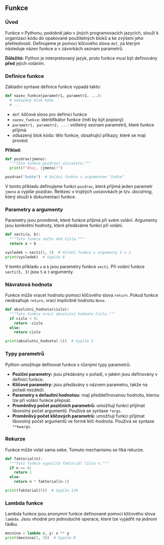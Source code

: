 ## Funkce

### Úvod

Funkce v Pythonu, podobně jako v jiných programovacích jazycích, slouží k organizaci kódu do opakovaně použitelných bloků a ke zvýšení jeho přehlednosti. Definujeme je pomocí klíčového slova `def`, za kterým následuje název funkce a v závorkách seznam parametrů.

**Důležité:** Python je interpretovaný jazyk, proto funkce musí být definovány **před** jejich voláním.

### Definice funkce

Základní syntaxe definice funkce vypadá takto:

```python
def nazev_funkce(parametr1, parametr2, ...):
  # odsazený blok kódu
  # ...
```

* `def`: klíčové slovo pro definici funkce
* `nazev_funkce`: identifikátor funkce (měl by být popisný)
* `parametr1, parametr2, ...`: volitelný seznam parametrů, které funkce přijímá
* odsazený blok kódu: tělo funkce, obsahující příkazy, které se mají provést

**Příklad:**

```python
def pozdrav(jmeno):
  """Tato funkce pozdraví uživatele."""
  print(f"Ahoj, {jmeno}!")

pozdrav("Světe")  # Volání funkce s argumentem "Světe"
```

V tomto příkladu definujeme funkci `pozdrav`, která přijímá jeden parametr `jmeno` a vypíše pozdrav. Řetězec v trojitých uvozovkách je tzv. *docstring*, který slouží k dokumentaci funkce.

### Parametry a argumenty

Parametry jsou proměnné, které funkce přijímá při svém volání. Argumenty jsou konkrétní hodnoty, které předáváme funkci při volání.

```python
def secti(a, b):
  """Tato funkce sečte dvě čísla."""
  return a + b

vysledek = secti(5, 3)  # Volání funkce s argumenty 5 a 3
print(vysledek)  # Vypíše 8
```

V tomto příkladu `a` a `b` jsou parametry funkce `secti`. Při volání funkce `secti(5, 3)` jsou `5` a `3` argumenty.

### Návratová hodnota

Funkce může vracet hodnotu pomocí klíčového slova `return`. Pokud funkce neobsahuje `return`, vrací implicitně hodnotu `None`.

```python
def absolutni_hodnota(cislo):
  """Tato funkce vrací absolutní hodnotu čísla."""
  if cislo < 0:
    return -cislo
  else:
    return cislo

print(absolutni_hodnota(-5))  # Vypíše 5
```

### Typy parametrů

Python umožňuje definovat funkce s různými typy parametrů:

* **Poziční parametry:**  jsou předávány v pořadí, v jakém jsou definovány v definici funkce.
* **Klíčové parametry:** jsou předávány s názvem parametru, takže na pořadí nezáleží.
* **Parametry s defaultní hodnotou:**  mají předdefinovanou hodnotu, kterou lze při volání funkce přepsat.
* **Proměnlivý počet pozičních parametrů:**  umožňují funkci přijímat libovolný počet argumentů. Používá se syntaxe `*args`.
* **Proměnlivý počet klíčových parametrů:**  umožňují funkci přijímat libovolný počet argumentů ve formě klíč-hodnota. Používá se syntaxe `**kwargs`.

### Rekurze

Funkce může volat sama sebe. Tomuto mechanismu se říká rekurze.

```python
def faktorial(n):
  """Tato funkce vypočítá faktoriál čísla n."""
  if n == 0:
    return 1
  else:
    return n * faktorial(n-1)

print(faktorial(5))  # Vypíše 120
```

### Lambda funkce

Lambda funkce jsou anonymní funkce definované pomocí klíčového slova `lambda`. Jsou vhodné pro jednoduché operace, které lze vyjádřit na jednom řádku.

```python
mocnina = lambda x, y: x ** y
print(mocnina(2, 3))  # Vypíše 8
```
